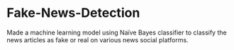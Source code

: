 # Fake-News-Detection
Made a machine learning model using Naïve Bayes classifier to classify the news articles as fake or real on various news social platforms. 
